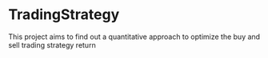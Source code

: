 # TradingStrategy
This project aims to find out a quantitative approach to optimize the buy and sell trading strategy return

